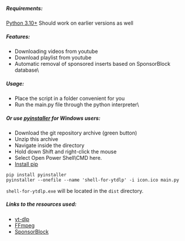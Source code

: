 ##### Requirements:
[Python 3.10+](https://www.python.org/downloads/)
Should work on earlier versions as well

##### Features:
- Downloading videos from youtube
- Download playlist from youtube
- Automatic removal of sponsored inserts based on SponsorBlock database\

##### Usage:
- Place the script in a folder convenient for you
- Run the main.py file through the python interpreter\

##### Or use [pyinstaller](https://pyinstaller.org/en/stable/index.html) for Windows users:
- Download the git repository archive (green button)
- Unzip this archive
- Navigate inside the directory
- Hold down Shift and right-click the mouse
- Select Open Power Shell\CMD here.
- [Install pip](https://pip.pypa.io/en/stable/installation/)
```
pip install pyinstaller
pyinstaller --onefile --name 'shell-for-ytdlp' -i icon.ico main.py
```
``shell-for-ytdlp.exe`` will be located in the ``dist`` directory.

##### Links to the resources used:
- [yt-dlp](https://github.com/yt-dlp/yt-dlp)
- [FFmpeg](https://github.com/FFmpeg/FFmpeg)
- [SponsorBlock](https://wiki.sponsor.ajay.app/)
